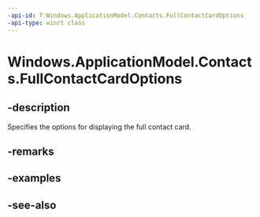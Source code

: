 ----api-id: T:Windows.ApplicationModel.Contacts.FullContactCardOptions
-api-type: winrt class
---<!-- Class syntax.public class FullContactCardOptions : Windows.ApplicationModel.Contacts.IFullContactCardOptions--># Windows.ApplicationModel.Contacts.FullContactCardOptions## -descriptionSpecifies the options for displaying the full contact card.## -remarks## -examples## -see-also